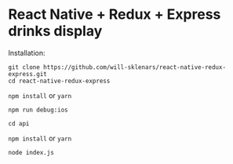 # React Native + Redux + Express drinks display

Installation:

```
git clone https://github.com/will-sklenars/react-native-redux-express.git
cd react-native-redux-express
```


`npm install`
or
`yarn`

`npm run debug:ios`

`cd api`

`npm install`
or
`yarn`

`node index.js`


